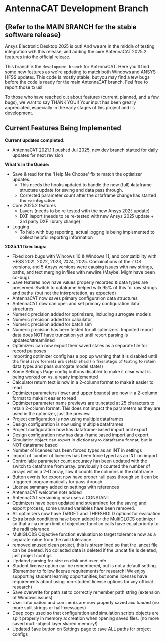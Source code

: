# AntennaCAT Development Branch
## {Refer to the MAIN BRANCH for the stable software release}

Ansys Electronic Desktop 2025 is out! And we are in the middle of testing integration with this release, and adding the core AntennaCAT 2025.2 features into the official release.

This branch is the `development branch` for AntennaCAT. Here you'll find some new features as we're updating to match both Windows and ANSYS HFSS updates. This code is mostly stable, but you may find a few bugs before the code is ready for the main AntennaCAT branch. Feel free to report those to us! 

To those who have reached out about features (current, planned, and a few bugs), we want to say THANK YOU!! Your input has been greatly appreciated, especially in the early stages of this project and its development.


## Current Features Being Implemented

**Current updates completed:**
* AntennaCAT 2021.1.1 pushed Jul 2025, new dev branch started for daily updates for next revision


**What's in the Queue:**
* Save & read for the 'Help Me Choose' fix to match the optimizer updates.
  * This needs the hooks updated to handle the new (full) dataframe structure update for saving and data pass through. 
  * Corrected parameter count after the dataframe change has started the re-integration
* Core 2025.2 features
  * Layers (needs to be re-tested with the new Ansys 2025 update)
  * DXF import (needs to be re-tested with new Ansys 2025 update + 3rd party DXF library change)
* Logging
  * To help with bug reporting, actual logging is being implemented to collect helpful reporting information


**2025.1.1 fixed bugs:**
* Fixed core bugs with Windows 10 & Windows 11, and compatibility with HFSS 2021, 2022, 2023, 2024, 2025. Combinations of the 2 OS versions, and 5 Ansys versions were causing issues with raw strings, paths, and text merging in files with newline (Maybe. Might have been co-bug).
* Save features now have values properly recorded & data types are preserved. Switch to dataframe helped with 95% of this for raw strings and paths. (but not the interpretation, as expected) 
* AntennaCAT now saves primary configuration data structures
* AntennaCAT now can open and set primary configuration data structures
* Numeric precision added for optimizers, including surrogate models
* Numeric precision added for calculator
* Numeric precision added for batch sim
* Numeric precision has been tested for all optimizers. Imported report data does NOT have truncation yet until report parsing is updated/streamlined
* Optimizers can now export their saved states as a separate file for record purposes
* Importing optimizer config has a pop up warning that it is disabled until the final save formats are established  (in final stage of testing to retain data types and pass surrogate model states)
* Some Settings Page config buttons disabled to make it clear what is being worked on vs. already implemented
* Calculator return text is now in a 2-column format to make it easier to read
* Optimizer parameters (lower and upper bounds) are now in a 2-column format to make it easier to read
* Optimizer parameter name previews are truncated at 25 characters to retain 2-column format. This does not impact the parameters as they are used in the optimizer, just the preview. 
* Project configuration is now using multiple dataframes
* Design configuration is now using multiple dataframes
* Project configuration how has dataframe-based import and export
* Design configuration now has data-frame based import and export
* Simulation object can export in dictionary to dataframe format, but is NOT dataframe based
* Number of licenses has been forced typed as an INT in settings
* Import of number of licenses has been force typed as an INT on import
* Controllable parameter count accuracy has been updated with the switch to dataframe from array. previously it counted the number of arrays within a 2-D array, now it counts the columns in the dataframe 
* Button events for export now have proper null pass through so it can be triggered programmatically for pass through. 
* License summary added on settings with references
* AntennaCAT welcome note added
* AntennaCAT versioning now uses a CONSTANT 
* Optimizers have been updated and streamlined for the saving and export process, some unused variables have been removed. 
* All optimizers now have TARGET and THRESHOLD options for evaluation
* Extra break conditions have been added for the MultiGLODS optimizer so that a maximum limit of objective function calls have equal priority to the radii tolerance
* MultiGLODS Objective function evaluation to target tolerance now as a separate value from the radii tolerance
* removed unused clean project, this is streamlined so that the .ancat file can be deleted. No collected data is deleted if the .ancat file is deleted, just project configs
* Updated parsing for size on disk and user info
* Student license option can be remembered, but is not a default setting. (Remember to follow license requirements for research! We enjoy supporting student learning opportunities, but some licenses have requirements about using non-student license options for any official research)
* Save overwrite for path set to correctly remember path string (extension of Windows issues)
* User information and comments are now properly saved and loaded (no more split strings or half-messages)
* Deep copy used so that configuration and simulation scripts objects are split properly in memory at creation when opening saved files. (no more saved multi-object layer shared memory!)
* Updated Save button on Settings page to save ALL paths for project configs


